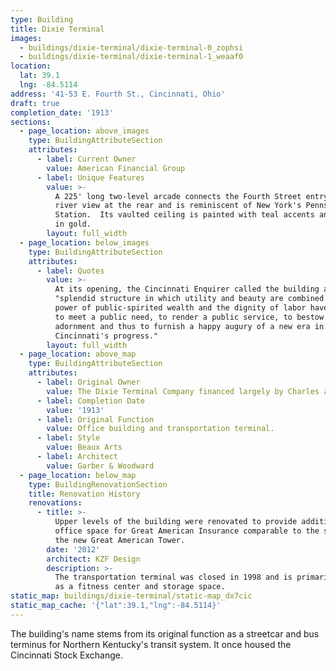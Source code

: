 ```yaml
---
type: Building
title: Dixie Terminal
images:
  - buildings/dixie-terminal/dixie-terminal-0_zophsi
  - buildings/dixie-terminal/dixie-terminal-1_weaaf0
location:
  lat: 39.1
  lng: -84.5114
address: '41-53 E. Fourth St., Cincinnati, Ohio'
draft: true
completion_date: '1913'
sections:
  - page_location: above_images
    type: BuildingAttributeSection
    attributes:
      - label: Current Owner
        value: American Financial Group
      - label: Unique Features
        value: >-
          A 225' long two-level arcade connects the Fourth Street entry to the
          river view at the rear and is reminiscent of New York's Pennsylvania
          Station.  Its vaulted ceiling is painted with teal accents and trimmed
          in gold.
        layout: full_width
  - page_location: below_images
    type: BuildingAttributeSection
    attributes:
      - label: Quotes
        value: >-
          At its opening, the Cincinnati Enquirer called the building a
          "splendid structure in which utility and beauty are combined.  The
          power of public-spirited wealth and the dignity of labor have united
          to meet a public need, to render a public service, to bestow a civic
          adornment and thus to furnish a happy augury of a new era in
          Cincinnati's progress."
        layout: full_width
  - page_location: above_map
    type: BuildingAttributeSection
    attributes:
      - label: Original Owner
        value: The Dixie Terminal Company financed largely by Charles and Robert Taft
      - label: Completion Date
        value: '1913'
      - label: Original Function
        value: Office building and transportation terminal.
      - label: Style
        value: Beaux Arts
      - label: Architect
        value: Garber & Woodward
  - page_location: below_map
    type: BuildingRenovationSection
    title: Renovation History
    renovations:
      - title: >-
          Upper levels of the building were renovated to provide additional
          office space for Great American Insurance comparable to the space in
          the new Great American Tower.
        date: '2012'
        architect: KZF Design
        description: >-
          The transportation terminal was closed in 1998 and is primarily used
          as a fitness center and storage space.
static_map: buildings/dixie-terminal/static-map_dx7cic
static_map_cache: '{"lat":39.1,"lng":-84.5114}'
---
```


The building's name stems from its original function as a streetcar and bus terminus for Northern Kentucky's transit system. It once housed the Cincinnati Stock Exchange.
